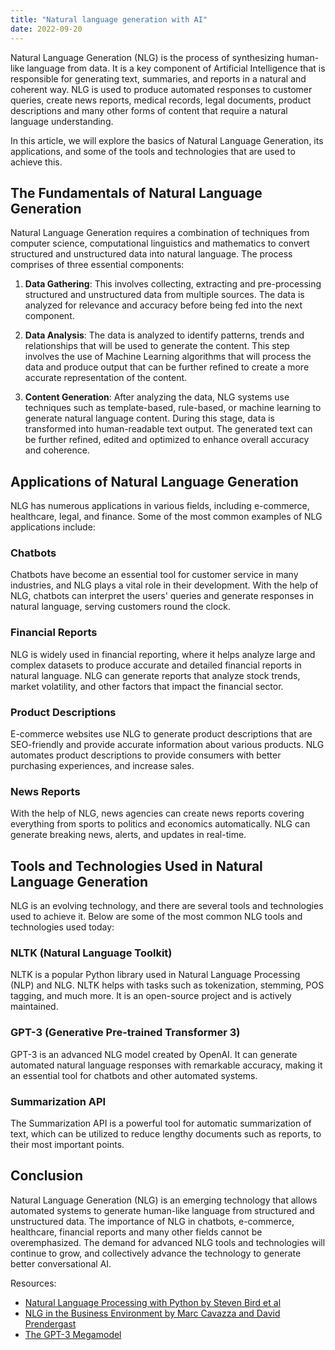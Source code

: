```yaml
---
title: "Natural language generation with AI"
date: 2022-09-20
---
```





Natural Language Generation (NLG) is the process of synthesizing human-like language from data. It is a key component of Artificial Intelligence that is responsible for generating text, summaries, and reports in a natural and coherent way. NLG is used to produce automated responses to customer queries, create news reports, medical records, legal documents, product descriptions and many other forms of content that require a natural language understanding. 

In this article, we will explore the basics of Natural Language Generation, its applications, and some of the tools and technologies that are used to achieve this.

## The Fundamentals of Natural Language Generation

Natural Language Generation requires a combination of techniques from computer science, computational linguistics and mathematics to convert structured and unstructured data into natural language. The process comprises of three essential components:

1. **Data Gathering**: This involves collecting, extracting and pre-processing structured and unstructured data from multiple sources. The data is analyzed for relevance and accuracy before being fed into the next component.

2. **Data Analysis**: The data is analyzed to identify patterns, trends and relationships that will be used to generate the content. This step involves the use of Machine Learning algorithms that will process the data and produce output that can be further refined to create a more accurate representation of the content. 

3. **Content Generation**: After analyzing the data, NLG systems use techniques such as template-based, rule-based, or machine learning to generate natural language content. During this stage, data is transformed into human-readable text output. The generated text can be further refined, edited and optimized to enhance overall accuracy and coherence.

## Applications of Natural Language Generation

NLG has numerous applications in various fields, including e-commerce, healthcare, legal, and finance. Some of the most common examples of NLG applications include:

### Chatbots 

Chatbots have become an essential tool for customer service in many industries, and NLG plays a vital role in their development. With the help of NLG, chatbots can interpret the users' queries and generate responses in natural language, serving customers round the clock.

### Financial Reports 

NLG is widely used in financial reporting, where it helps analyze large and complex datasets to produce accurate and detailed financial reports in natural language. NLG can generate reports that analyze stock trends, market volatility, and other factors that impact the financial sector.

### Product Descriptions 

E-commerce websites use NLG to generate product descriptions that are SEO-friendly and provide accurate information about various products. NLG automates product descriptions to provide consumers with better purchasing experiences, and increase sales.

### News Reports 

With the help of NLG, news agencies can create news reports covering everything from sports to politics and economics automatically. NLG can generate breaking news, alerts, and updates in real-time.

## Tools and Technologies Used in Natural Language Generation

NLG is an evolving technology, and there are several tools and technologies used to achieve it. Below are some of the most common NLG tools and technologies used today:

### NLTK (Natural Language Toolkit)

NLTK is a popular Python library used in Natural Language Processing (NLP) and NLG. NLTK helps with tasks such as tokenization, stemming, POS tagging, and much more. It is an open-source project and is actively maintained.

### GPT-3 (Generative Pre-trained Transformer 3) 

GPT-3 is an advanced NLG model created by OpenAI. It can generate automated natural language responses with remarkable accuracy, making it an essential tool for chatbots and other automated systems. 

### Summarization API 

The Summarization API is a powerful tool for automatic summarization of text, which can be utilized to reduce lengthy documents such as reports, to their most important points. 

## Conclusion 

Natural Language Generation (NLG) is an emerging technology that allows automated systems to generate human-like language from structured and unstructured data. The importance of NLG in chatbots, e-commerce, healthcare, financial reports and many other fields cannot be overemphasized. The demand for advanced NLG tools and technologies will continue to grow, and collectively advance the technology to generate better conversational AI.

Resources:

- [Natural Language Processing with Python by Steven Bird et al](https://www.nltk.org/book/)
- [NLG in the Business Environment by Marc Cavazza and David Prendergast](https://www.researchgate.net/publication/314135008_Natural_Language_Generation_in_the_Business_Environment)
- [The GPT-3 Megamodel](https://www.cleveroad.com/blog/gpt-3-megamodel--how-it-works-and-why-you-should-care)